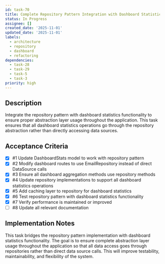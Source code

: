 ```yaml
---
id: task-70
title: Complete Repository Pattern Integration with Dashboard Statistics
status: In Progress
assignee: []
created_date: '2025-11-01'
updated_date: '2025-11-01'
labels:
  - architecture
  - repository
  - dashboard
  - refactoring
dependencies:
  - task-28
  - task-29
  - task-5
  - task-3
priority: high
---
```


## Description

<!-- SECTION:DESCRIPTION:BEGIN -->
Integrate the repository pattern with dashboard statistics functionality to ensure proper abstraction layer usage throughout the application. This task ensures that all dashboard statistics operations go through the repository abstraction rather than directly accessing data sources.
<!-- SECTION:DESCRIPTION:END -->

## Acceptance Criteria
<!-- AC:BEGIN -->
- [x] #1 Update DashboardStats model to work with repository pattern
- [x] #2 Modify dashboard routes to use EmailRepository instead of direct DataSource calls
- [x] #3 Ensure all dashboard aggregation methods use repository methods
- [x] #4 Update repository implementations to support all dashboard statistics operations
- [x] #5 Add caching layer to repository for dashboard statistics
- [x] #6 Test repository pattern with dashboard statistics functionality
- [x] #7 Verify performance is maintained or improved
- [ ] #8 Update all relevant documentation
<!-- AC:END -->

## Implementation Notes

<!-- SECTION:NOTES:BEGIN -->
This task bridges the repository pattern implementation with dashboard statistics functionality. The goal is to ensure complete abstraction layer usage throughout the application so that all data access goes through repositories rather than direct data source calls. This will improve testability, maintainability, and flexibility of the system.
<!-- SECTION:NOTES:END -->